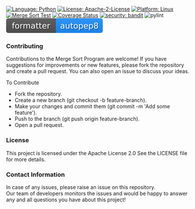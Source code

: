 [![Language: Python](https://img.shields.io/badge/Language-Python-blue.svg)](https://www.python.org/)
[![License: Apache-2-License](https://img.shields.io/badge/Licence-Apache--2--Licence-green.svg)](https://www.apache.org/licenses/LICENSE-2.0)
[![Platform: Linux](https://img.shields.io/badge/Platform-Linux-yellow.svg)](https://www.linux.org/)
[![Merge Sort Test](https://github.com/CSC510-GROUP-40/Homework_2/actions/workflows/main.yml/badge.svg)](https://github.com/CSC510-GROUP-40/Homework_2/actions/workflows/main.yml)
[![Coverage Status](https://coveralls.io/repos/github/CSC510-GROUP-40/Homework_2/badge.svg?branch=main)](https://coveralls.io/github/CSC510-GROUP-40/Homework_2?branch=main)
[![security: bandit](https://img.shields.io/badge/security-bandit-yellow.svg)](https://github.com/PyCQA/bandit)
![pylint](https://img.shields.io/badge/PyLint-10.00-brightgreen?logo=python&logoColor=white)
![autopep8](./autopep8.svg)
### Contributing
Contributions to the Merge Sort Program are welcome! If you have suggestions for improvements or new features, please fork the repository and create a pull request. You can also open an issue to discuss your ideas.

To Contribute
- Fork the repository.
- Create a new branch (git checkout -b feature-branch).
- Make your changes and commit them (git commit -m 'Add some feature').
- Push to the branch (git push origin feature-branch).
- Open a pull request.

### License
This project is licensed under the Apache License 2.0 See the LICENSE file for more details.

### Contact Information
In case of any issues, please raise an issue on this repository.<br> Our team of developers monitors the issues and would be happy to answer any and all questions you have about this project!
